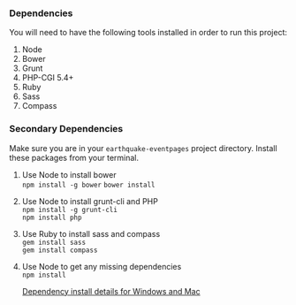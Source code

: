 ### Dependencies ###
You will need to have the following tools installed in order to run this project:

1. Node
  1. Bower
  1. Grunt
  1. PHP-CGI 5.4+
1. Ruby
  1. Sass
  1. Compass

### Secondary Dependencies ###
Make sure you are in your `earthquake-eventpages` project directory.
Install these packages from your terminal.

1. Use Node to install bower  
   ```npm install -g bower```
   ```bower install```

1. Use Node to install grunt-cli and PHP  
   ```npm install -g grunt-cli```  
   ```npm install php```  

2. Use Ruby to install sass and compass  
   ```gem install sass```  
   ```gem install compass```  

3. Use Node to get any missing dependencies  
   ```npm install```

   [Dependency install details for Windows and Mac](readme_dependency_install_specifics.md)
